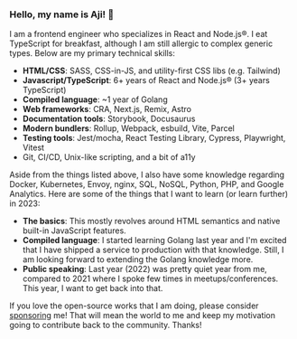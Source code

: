 ### Hello, my name is Aji! 👋

I am a frontend engineer who specializes in React and Node.js®. I eat TypeScript for breakfast, although I am still allergic to complex generic types. Below are my primary technical skills:

- **HTML/CSS**: SASS, CSS-in-JS, and utility-first CSS libs (e.g. Tailwind)
- **Javascript/TypeScript**: 6+ years of React and Node.js® (3+ years TypeScript)
- **Compiled language**: ~1 year of Golang
- **Web frameworks**: CRA, Next.js, Remix, Astro
- **Documentation tools**: Storybook, Docusaurus
- **Modern bundlers**: Rollup, Webpack, esbuild, Vite, Parcel
- **Testing tools**: Jest/mocha, React Testing Library, Cypress, Playwright, Vitest
- Git, CI/CD, Unix-like scripting, and a bit of a11y

Aside from the things listed above, I also have some knowledge regarding Docker, Kubernetes, Envoy, nginx, SQL, NoSQL, Python, PHP, and Google Analytics. Here are some of the things that I want to learn (or learn further) in 2023:

- **The basics**: This mostly revolves around HTML semantics and native built-in JavaScript features.
- **Compiled language**: I started learning Golang last year and I'm excited that I have shipped a service to production with that knowledge. Still, I am looking forward to extending the Golang knowledge more.
- **Public speaking**: Last year (2022) was pretty quiet year from me, compared to 2021 where I spoke few times in meetups/conferences. This year, I want to get back into that.

If you love the open-source works that I am doing, please consider [sponsoring](https://github.com/sponsors/imballinst) me! That will mean the world to me and keep my motivation going to contribute back to the community. Thanks!
